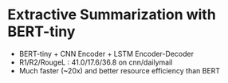 # Extractive Summarization with BERT-tiny
 - BERT-tiny + CNN Encoder + LSTM Encoder-Decoder
 - R1/R2/RougeL : 41.0/17.6/36.8 on cnn/dailymail
 - Much faster (~20x) and better resource efficiency than BERT
